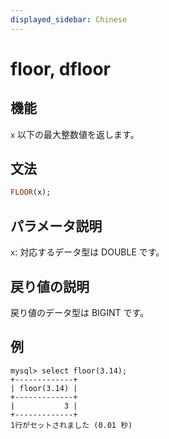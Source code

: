 ```yaml
---
displayed_sidebar: Chinese
---
```


# floor, dfloor

## 機能

`x` 以下の最大整数値を返します。

## 文法

```Haskell
FLOOR(x);
```

## パラメータ説明

`x`: 対応するデータ型は DOUBLE です。

## 戻り値の説明

戻り値のデータ型は BIGINT です。

## 例

```Plain Text
mysql> select floor(3.14);
+-------------+
| floor(3.14) |
+-------------+
|           3 |
+-------------+
1行がセットされました (0.01 秒)
```
